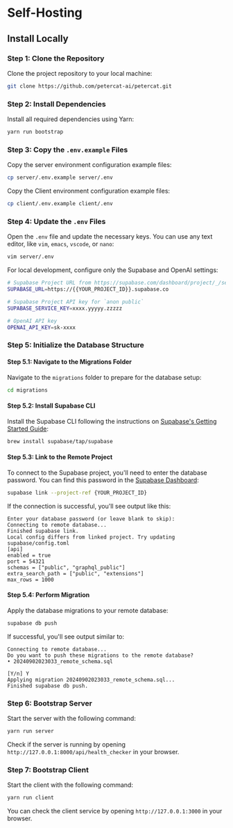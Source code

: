 # Self-Hosting

## Install Locally 

### Step 1: Clone the Repository
Clone the project repository to your local machine:

```bash
git clone https://github.com/petercat-ai/petercat.git
``` 

### Step 2: Install Dependencies
Install all required dependencies using Yarn:

```bash
yarn run bootstrap
```

### Step 3: Copy the `.env.example` Files
Copy the server environment configuration example files:

```bash
cp server/.env.example server/.env
```
Copy the Client environment configuration example files:
```bash
cp client/.env.example client/.env
```

### Step 4: Update the `.env` Files
Open the `.env` file and update the necessary keys. You can use any text editor, like `vim`, `emacs`, `vscode`, or `nano`:

```bash
vim server/.env
```

For local development, configure only the Supabase and OpenAI settings:

```bash
# Supabase Project URL from https://supabase.com/dashboard/project/_/settings/database
SUPABASE_URL=https://{{YOUR_PROJECT_ID}}.supabase.co

# Supabase Project API key for `anon public`
SUPABASE_SERVICE_KEY=xxxx.yyyyy.zzzzz

# OpenAI API key
OPENAI_API_KEY=sk-xxxx
```

### Step 5: Initialize the Database Structure

#### Step 5.1: Navigate to the Migrations Folder
Navigate to the `migrations` folder to prepare for the database setup:

```bash
cd migrations
```

#### Step 5.2: Install Supabase CLI
Install the Supabase CLI following the instructions on [Supabase's Getting Started Guide](https://supabase.com/docs/guides/cli/getting-started):

```bash
brew install supabase/tap/supabase
```

#### Step 5.3: Link to the Remote Project  
To connect to the Supabase project, you'll need to enter the database password. You can find this password in the [Supabase Dashboard](https://supabase.com/dashboard/project/_/settings/database):

```bash
supabase link --project-ref {YOUR_PROJECT_ID}
```

If the connection is successful, you'll see output like this:

```
Enter your database password (or leave blank to skip):
Connecting to remote database...
Finished supabase link.
Local config differs from linked project. Try updating supabase/config.toml
[api]
enabled = true
port = 54321
schemas = ["public", "graphql_public"]
extra_search_path = ["public", "extensions"]
max_rows = 1000
```

#### Step 5.4: Perform Migration
Apply the database migrations to your remote database:

```bash
supabase db push
``` 

If successful, you'll see output similar to:

```
Connecting to remote database...
Do you want to push these migrations to the remote database?
• 20240902023033_remote_schema.sql

[Y/n] Y
Applying migration 20240902023033_remote_schema.sql...
Finished supabase db push.
```

### Step 6: Bootstrap Server
Start the server with the following command:

```bash
yarn run server
```

Check if the server is running by opening `http://127.0.0.1:8000/api/health_checker` in your browser.

### Step 7: Bootstrap Client
Start the client with the following command:

```bash
yarn run client
```

You can check the client service by opening `http://127.0.0.1:3000` in your browser.
